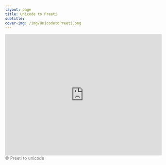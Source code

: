 ```yaml
---
layout: page
title: Unicode to Preeti
subtitle: 
cover-img: /img/UnicodetoPreeti.png
---
```


<iframe src="https://www.ashesh.com.np/unicode-preeti/linkapi.php?api=322197m048" frameborder="0" scrolling="no" marginwidth="0" marginheight="0" style="border:none; overflow:hidden; width:516px; height:400px;" allowtransparency="true">
</iframe><br><span style="color:gray; text-align:left">© <a href="#" title="Preeti to unicode" target="_top" style="text-decoration:none; color:gray;">Preeti to unicode</a></span>
